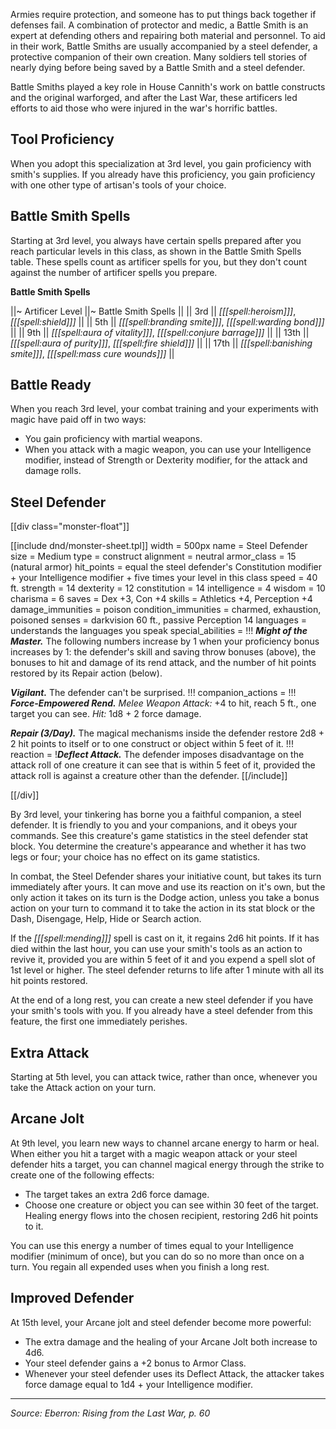 Armies require protection, and someone has to put things back together if defenses fail. A combination of protector and medic, a Battle Smith is an expert at defending others and repairing both material and personnel. To aid in their work, Battle Smiths are usually accompanied by a steel defender, a protective companion of their own creation. Many soldiers tell stories of nearly dying before being saved by a Battle Smith and a steel defender.

Battle Smiths played a key role in House Cannith's work on battle constructs and the original warforged, and after the Last War, these artificers led efforts to aid those who were injured in the war's horrific battles.

## Tool Proficiency

When you adopt this specialization at 3rd level, you gain proficiency with smith's supplies. If you already have this proficiency, you gain proficiency with one other type of artisan's tools of your choice.

## Battle Smith Spells

Starting at 3rd level, you always have certain spells prepared after you reach particular levels in this class, as shown in the Battle Smith Spells table. These spells count as artificer spells for you, but they don't count against the number of artificer spells you prepare.

**Battle Smith Spells**

||~ Artificer Level ||~ Battle Smith Spells ||
|| 3rd || _[[[spell:heroism]]]_, _[[[spell:shield]]]_ ||
|| 5th || _[[[spell:branding smite]]]_, _[[[spell:warding bond]]]_ ||
|| 9th || _[[[spell:aura of vitality]]]_, _[[[spell:conjure barrage]]]_ ||
|| 13th || _[[[spell:aura of purity]]]_, _[[[spell:fire shield]]]_ ||
|| 17th || _[[[spell:banishing smite]]]_, _[[[spell:mass cure wounds]]]_ ||

## Battle Ready

When you reach 3rd level, your combat training and your experiments with magic have paid off in two ways:

 * You gain proficiency with martial weapons.
 * When you attack with a magic weapon, you can use your Intelligence modifier, instead of Strength or Dexterity modifier, for the attack and damage rolls.

## Steel Defender

[[div class="monster-float"]]

[[include dnd/monster-sheet.tpl]]
width = 500px
name = Steel Defender
size = Medium
type = construct
alignment = neutral
armor_class = 15 (natural armor)
hit_points = equal the steel defender's Constitution modifier + your Intelligence modifier + five times your level in this class
speed = 40 ft.
strength = 14
dexterity = 12
constitution = 14
intelligence = 4
wisdom = 10
charisma = 6
saves = Dex +3, Con +4
skills = Athletics +4, Perception +4
damage_immunities = poison
condition_immunities = charmed, exhaustion, poisoned
senses = darkvision 60 ft., passive Perception 14
languages = understands the languages you speak
special_abilities = !!!
***Might of the Master.*** The following numbers increase by 1 when your proficiency bonus increases by 1: the defender's skill and saving throw bonuses (above), the bonuses to hit and damage of its rend attack, and the number of hit points restored by its Repair action (below).

***Vigilant.*** The defender can't be surprised.
!!!
companion_actions = !!!
***Force-Empowered Rend.*** _Melee Weapon Attack:_ +4 to hit, reach 5 ft., one target you can see. _Hit:_ 1d8 + 2 force damage.

***Repair (3/Day).*** The magical mechanisms inside the defender restore 2d8 + 2 hit points to itself or to one construct or object within 5 feet of it.
!!!
reaction = !***Deflect Attack.*** The defender imposes disadvantage on the attack roll of one creature it can see that is within 5 feet of it, provided the attack roll is against a creature other than the defender.
[[/include]]

[[/div]]

By 3rd level, your tinkering has borne you a faithful companion, a steel defender. It is friendly to you and your companions, and it obeys your commands. See this creature's game statistics in the steel defender stat block. You determine the creature's appearance and whether it has two legs or four; your choice has no effect on its game statistics.

In combat, the Steel Defender shares your initiative count, but takes its turn immediately after yours. It can move and use its reaction on it's own, but the only action it takes on its turn is the Dodge action, unless you take a bonus action on your turn to command it to take the action in its stat block or the Dash, Disengage, Help, Hide or Search action.

If the _[[[spell:mending]]]_ spell is cast on it, it regains 2d6 hit points. If it has died within the last hour, you can use your smith's tools as an action to revive it, provided you are within 5 feet of it and you expend a spell slot of 1st level or higher. The steel defender returns to life after 1 minute with all its hit points restored.

At the end of a long rest, you can create a new steel defender if you have your smith's tools with you. If you already have a steel defender from this feature, the first one immediately perishes.

## Extra Attack

Starting at 5th level, you can attack twice, rather than once, whenever you take the Attack action on your turn.

## Arcane Jolt

At 9th level, you learn new ways to channel arcane energy to harm or heal. When either you hit a target with a magic weapon attack or your steel defender hits a target, you can channel magical energy through the strike to create one of the following effects:

 * The target takes an extra 2d6 force damage.
 * Choose one creature or object you can see within 30 feet of the target. Healing energy flows into the chosen recipient, restoring 2d6 hit points to it.

You can use this energy a number of times equal to your Intelligence modifier (minimum of once), but you can do so no more than once on a turn. You regain all expended uses when you finish a long rest.

## Improved Defender

At 15th level, your Arcane jolt and steel defender become more powerful:
 * The extra damage and the healing of your Arcane Jolt both increase to 4d6.
 * Your steel defender gains a +2 bonus to Armor Class.
 * Whenever your steel defender uses its Deflect Attack, the attacker takes force damage equal to 1d4 + your Intelligence modifier.

----

*Source: Eberron: Rising from the Last War, p. 60*
